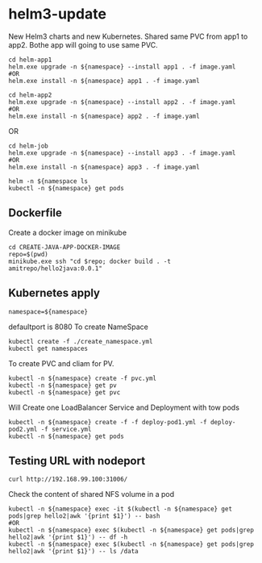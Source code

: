 # helm3-update
New Helm3 charts and new Kubernetes. Shared same PVC from app1 to app2. Bothe app will going to use same PVC.
```
cd helm-app1
helm.exe upgrade -n ${namespace} --install app1 . -f image.yaml
#OR
helm.exe install -n ${namespace} app1 . -f image.yaml

cd helm-app2
helm.exe upgrade -n ${namespace} --install app2 . -f image.yaml
#OR
helm.exe install -n ${namespace} app2 . -f image.yaml
```
OR
```
cd helm-job
helm.exe upgrade -n ${namespace} --install app3 . -f image.yaml
#OR
helm.exe install -n ${namespace} app3 . -f image.yaml
```

```
helm -n ${namespace ls
kubectl -n ${namespace} get pods
```

## Dockerfile
Create a docker image on minikube
```
cd CREATE-JAVA-APP-DOCKER-IMAGE
repo=$(pwd)
minikube.exe ssh "cd $repo; docker build . -t amitrepo/hello2java:0.0.1"
```


## Kubernetes apply
```
namespace=${namespace}
```

defaultport is 8080
To create NameSpace
```
kubectl create -f ./create_namespace.yml
kubectl get namespaces
```

To create PVC and cliam for PV.
```
kubectl -n ${namespace} create -f pvc.yml
kubectl -n ${namespace} get pv
kubectl -n ${namespace} get pvc
```

Will Create one LoadBalancer Service and Deployment with tow pods
```
kubectl -n ${namespace} create -f -f deploy-pod1.yml -f deploy-pod2.yml -f service.yml
kubectl -n ${namespace} get pods
```

## Testing URL with nodeport
```
curl http://192.168.99.100:31006/
```

Check the content of shared NFS volume in a pod
```
kubectl -n ${namespace} exec -it $(kubectl -n ${namespace} get pods|grep hello2|awk '{print $1}') -- bash
#OR
kubectl -n ${namespace} exec $(kubectl -n ${namespace} get pods|grep hello2|awk '{print $1}') -- df -h
kubectl -n ${namespace} exec $(kubectl -n ${namespace} get pods|grep hello2|awk '{print $1}') -- ls /data
```
